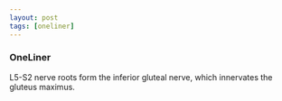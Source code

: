 ```yaml
---
layout: post
tags: [oneliner]
---
```



### OneLiner

L5-S2 nerve roots form the inferior gluteal nerve, which innervates the gluteus maximus.
